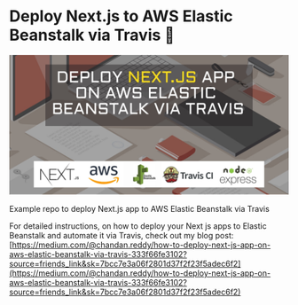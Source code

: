 # Deploy Next.js to AWS Elastic Beanstalk via Travis 🚀
![next.js-aws-elastic-beanstalk](./Next-aws.jpeg)

Example repo to deploy Next.js app to AWS Elastic Beanstalk via Travis

For detailed instructions, on how to deploy your Next js apps to Elastic Beanstalk and automate it via Travis, check out my blog post: [https://medium.com/@chandan.reddy/how-to-deploy-next-js-app-on-aws-elastic-beanstalk-via-travis-333f66fe3102?source=friends_link&sk=7bcc7e3a06f2801d37f2f23f5adec6f2](https://medium.com/@chandan.reddy/how-to-deploy-next-js-app-on-aws-elastic-beanstalk-via-travis-333f66fe3102?source=friends_link&sk=7bcc7e3a06f2801d37f2f23f5adec6f2)